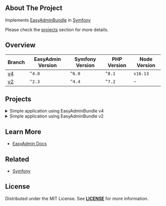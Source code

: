 ## About The Project
Implements [EasyAdminBundle][easy_admin_github] in [Symfony][symfony_website]

Please check the [projects](#projects) section for more details.

## Overview
| Branch   | EasyAdmin Version | Symfony Version | PHP Version | Node Version |
|----------|-------------------|-----------------|-------------|--------------|
| [v4][v4] | `^4.0`            | `^6.0`          | `^8.1`      | `v16.13`     | 
| [v2][v2] | `^2.3`            | `^4.4`          | `^7.2`      | `~`          |


## Projects
<details><summary>Simple application using EasyAdminBundle v4</summary>  
<p>

<img
src="https://user-images.githubusercontent.com/5810350/226254914-a20cb91d-da7a-4417-81d4-4733b749986c.png"
alt="easy admin bundle v4"
width="50%"
/>

**Code:** https://github.com/habibun/easy-admin-bundle/tree/v4  
**Resources:** ~  

### Prerequisites
- [Symfony CLI][symfony_cli], [PHP][php], [Composer][composer], [Git][git], [MySQL][mysql], [Node.js][node]

### Installation
```bash
git clone git@github.com:habibun/easy-admin-bundle.git
cd easy-admin-bundle
git checkout v4
symfony composer install
yarn install
```

</p>

##
</details>


<details><summary>Simple application using EasyAdminBundle v2</summary>  
<p>  

<img
src="https://user-images.githubusercontent.com/5810350/226255064-bba19bae-ac88-4ea3-a010-97abb549118c.png"
alt="easy admin bundle v2"
width="50%"
/>

**Code:** https://github.com/habibun/easy-admin-bundle/tree/v2  
**Resources:** ~  


### Prerequisites
- [Symfony CLI][symfony_cli], [PHP][php], [Composer][composer], [Git][git], [MySQL][mysql]

### Installation
Clone the repository using the command:
```git clone git@github.com:habibun/easy-admin-bundle.git```

Navigate into the cloned directory:
```cd easy-admin-bundle```

Checkout: 
```git checkout v2```

#### Manual Instruction

Install the required dependencies using Composer:
```symfony composer install```

Create .env.local file:
`	cp -u -p .env .env.local`

Configure the database connection in the .env.local file:
`DATABASE_URL=mysql://db_user:db_password@db_host/db_name`

Create the database schema:
`symfony console doctrine:schema:create`

Migrate db:
`symfony console doctrine:migrations:migrate -n`

Load sample data into the database:
`symfony console doctrine:fixtures:load -n`

Start the local development server:
`symfony server:start `

#### Makefile Instruction
Create .env.local file:
`make init`

Install project:
`make install`

This will run the same commands as the manual installation process described above.  
Once the installation is complete, start the local development server:
`make start`

</p>

##
</details>


## Learn More
- [EasyAdmin Docs][easy_admin_docs]


## Related
- [Symfony](https://github.com/habibun/symfony)


## License
Distributed under the MIT License. See **[LICENSE][license]** for more information.


[//]: # (Links)
[license]: https://github.com/habibun/easy-admin-bundle/blob/main/LICENSE
[symfony_website]: https://symfony.com/

[easy_admin_github]: https://github.com/EasyCorp/EasyAdminBundle
[easy_admin_docs]: https://symfony.com/bundles/EasyAdminBundle/current/index.html

[v4]: https://github.com/habibun/easy-admin-bundle/tree/v4
[v4_tt]: https://github.com/habibun/easy-admin-bundle/tree/v4 "Simple application using EasyAdminBundle v4"

[v2]: https://github.com/habibun/easy-admin-bundle/tree/v2
[v2_tt]: https://github.com/habibun/easy-admin-bundle/tree/v2 "Simple application using EasyAdminBundle v2"

[symfony_cli]: https://symfony.com/download
[php]: https://www.php.net/
[composer]: https://getcomposer.org/
[git]: https://git-scm.com/
[mysql]: https://www.mysql.com/
[node]: https://nodejs.org/

